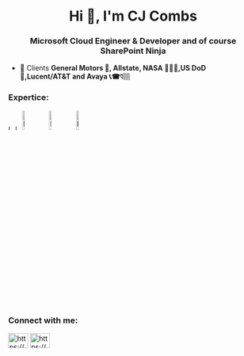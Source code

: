 <h1 align="center">Hi 👋, I'm CJ Combs</h1>
<h3 align="center">Microsoft Cloud Engineer & Developer and of course SharePoint Ninja</h3>

- 💼 Clients **General Motors 🚗, Allstate, NASA 👩🏻‍🚀,US DoD 🚁,Lucent/AT&T and Avaya 📞☎👇🏼**

<h3 align="left">Expertice:</h3>
<img alt="logo" width="10px" height= "10px" src="https://i.ibb.co/WzXd027/1.png!">
<img alt="logo" width="10px" height= "10px" src="https://i.ibb.co/DCmNZtX/3.png!">
<img alt="logo" width="10%" height= "10%" src="https://i.ibb.co/cTQd3jY/4.png!">
<img alt="logo" width="10%" height= "10%" src="https://i.ibb.co/zxzC8dB/8.png!">
<img alt="logo" width="10%" height= "10%" src="https://i.ibb.co/k5rYM8N/7.png!">


<h3 align="left">Connect with me:</h3>
<p align="left">
<a href="https://linkedin.com/in/https://www.linkedin.com/in/cjcombs/" target="blank"><img align="center" src="https://raw.githubusercontent.com/rahuldkjain/github-profile-readme-generator/master/src/images/icons/Social/linked-in-alt.svg" alt="https://www.linkedin.com/in/cjcombs/" height="30" width="40" /></a>
<a href="https://www.youtube.com/c/https://www.youtube.com/@elevateyourskills" target="blank"><img align="center" src="https://raw.githubusercontent.com/rahuldkjain/github-profile-readme-generator/master/src/images/icons/Social/youtube.svg" alt="https://www.youtube.com/@elevateyourskills" height="30" width="40" /></a>
</p>
